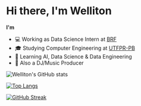 # Hi there, I'm Welliton

**I'm**
- 💻 Working as Data Science Intern at [BRF](https://www.brf-global.com/)
- 🎓 Studying Computer Engineering at [UTFPR-PB](http://www.utfpr.edu.br/)
- 📖 Learning AI, Data Science & Data Engineering
- 🎹 Also a DJ/Music Producer

![Welliton's GitHub stats](https://github-readme-stats.vercel.app/api?username=whoiswelliton&layout=compact&show_icons=true&count_private=true&theme=react)

[![Top Langs](https://github-readme-stats.vercel.app/api/top-langs/?username=whoiswelliton&layout=default&theme=react)](https://github.com/anuraghazra/github-readme-stats)

[![GitHub Streak](http://github-readme-streak-stats.herokuapp.com?user=whoiswelliton&theme=react)](https://git.io/streak-stats)


<!--
**whoiswelliton/whoiswelliton** is a ✨ _special_ ✨ repository because its `README.md` (this file) appears on your GitHub profile.

Here are some ideas to get you started:

- 🔭 Working as Data Science Intern at BRF
- 🔭 Studying Computer Engineering at UTFPR-PB
- 🌱 Learning AI and Data Science
- 📫 How to reach me: 
-->

